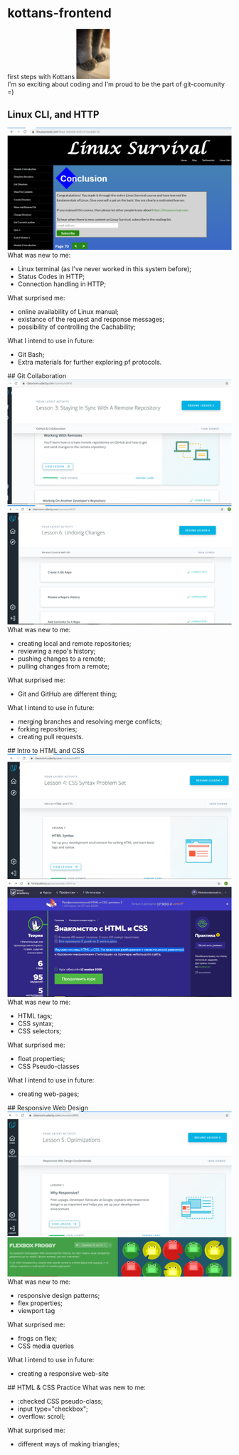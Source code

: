 # kottans-frontend
first steps with Kottans
<img src="https://github.com/chri911/kottans-frontend/blob/master/lapki.jpg" width="75">
<br>I'm so exciting about coding and I'm proud to be the part of git-coomunity =)
## Linux CLI, and HTTP
<img src=https://github.com/chri911/kottans-frontend/blob/master/task_linux_cli/linux_survival%20.PNG>
What was new to me:
<ul>
<li>Linux terminal (as I've never worked in this system before);</li>
<li>Status Codes in HTTP;</li>
<li>Connection handling in HTTP;</li>
</ul>
What surprised me:
<ul>
<li>online availability of Linux manual;</li>
<li>existance of the request and response messages;</li>
<li>possibility of controlling the Cachability;</li>
</ul>
What I intend to use in future:
<ul>
<li>Git Bash;</li>
<li>Extra materials for further exploring pf protocols.</li>
</ul>
## Git Collaboration
<img src="https://github.com/chri911/kottans-frontend/blob/master/task_git_collaboration/git_hub_and_collaboration.PNG">
<img src="https://github.com/chri911/kottans-frontend/blob/master/task_git_collaboration/Version_control.PNG">
What was new to me:
<ul>
<li>creating local and remote repositories;</li>
<li>reviewing a repo's history;</li>
<li>pushing changes to a remote;</li>
<li>pulling changes from a remote;</li>
</ul>
What surprised me:
<ul>
<li>Git and GitHub are different thing;</li>
</ul>
What I intend to use in future:
<ul>
<li>merging branches and resolving merge conflicts;</li>
<li>forking repositories;</li>
<li>creating pull requests.</li>
</ul>
## Intro to HTML and CSS
<img src="https://github.com/chri911/kottans-frontend/blob/master/task_html_css_intro/intro_to_html_and_css.PNG">
<img src="https://github.com/chri911/kottans-frontend/blob/master/task_html_css_intro/html-academy.PNG">
What was new to me:
<ul>
<li>HTML tags;</li>
<li>CSS syntax;</li>
<li>CSS selectors;</li>
</ul>
What surprised me:
<ul>
<li>float properties;</li>
<li>CSS Pseudo-classes</li>
</ul>
What I intend to use in future:
<ul>
<li>creating web-pages;</li>
</ul>
## Responsive Web Design
<img src="https://github.com/chri911/kottans-frontend/blob/master/task_responsive_web_design/responsive-web-design.PNG">
<img src="https://github.com/chri911/kottans-frontend/blob/master/task_responsive_web_design/flexbox-froggy.PNG">
What was new to me:
<ul>
<li>responsive design patterns;</li>
<li>flex properties;</li>
<li>viewport tag</li>
</ul>
What surprised me:
<ul>
<li>frogs on flex;</li>
<li>CSS media queries</li>
</ul>
What I intend to use in future:
<ul>
<li>creating a responsive web-site</li>
</ul>
## HTML & CSS Practice
What was new to me:
<ul>
<li>:checked CSS pseudo-class;</li>
<li>input type="checkbox";</li>
<li>overflow: scroll;</li>
</ul>
What surprised me:
<ul>
<li>different ways of making triangles;</li>
</ul>